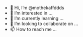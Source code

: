 - 👋 Hi, I’m @mothekaffddds
- 👀 I’m interested in ...
- 🌱 I’m currently learning ...
- 💞️ I’m looking to collaborate on ...
- 📫 How to reach me ...

<!---
mothekaffddds/mothekaffddds is a ✨ special ✨ repository because its `README.md` (this file) appears on your GitHub profile.
You can click the Preview link to take a look at your changes.
--->
